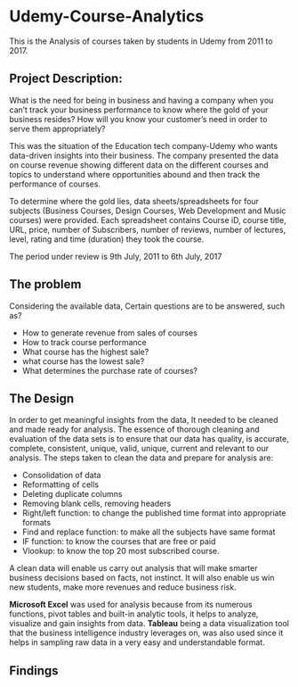 # Udemy-Course-Analytics
This is the Analysis of courses taken by students in Udemy from 2011 to 2017.


## **Project Description:**

What is the need for being in business and having a company when you can’t track your business performance to know where the gold of your business resides? How will you know your customer’s need in order to serve them appropriately?

This was the situation of the Education tech company-Udemy who wants data-driven insights into their business. The company presented the data on course revenue showing different data on the different courses and topics to understand where opportunities abound and then track the performance of courses.

To determine where the gold lies, data sheets/spreadsheets for four subjects (Business Courses, Design Courses, Web Development and Music courses) were provided. Each spreadsheet contains Course iD, course title, URL, price, number of Subscribers, number of reviews, number of lectures, level, rating and time (duration) they took the course.

The period under review is 9th July, 2011 to 6th July, 2017

## **The problem**
Considering the available data, Certain questions are to be answered, such as?

* How to generate revenue from sales of courses
* How to track course performance
* What course has the highest sale?
* what course has the lowest sale?
* What determines the purchase rate of courses?

## **The Design**
In order to get meaningful insights from the data, It needed to be cleaned and made ready for analysis. The essence of thorough cleaning and evaluation of the data sets is to ensure that our data has quality, is accurate, complete, consistent, unique, valid, unique, current and relevant to our analysis. The steps taken to clean the data and prepare for analysis are:

* Consolidation of data
* Reformatting of cells
* Deleting duplicate columns
* Removing blank cells, removing headers
* Right/left function: to change the published time format into appropriate formats
* Find and replace function: to make all the subjects have same format
* IF function: to know the courses that are free or paid
* Vlookup: to know the top 20 most subscribed course.

A clean data will enable us carry out analysis that will make smarter business decisions based on facts, not instinct. It will also enable us win new students, make more revenues and reduce business risk.

**Microsoft Excel** was used for analysis because from its numerous functions, pivot tables and built-in analytic tools, it helps to analyze, visualize and gain insights from data.
**Tableau** being a data visualization tool that the business intelligence industry leverages on, was also used since it helps in sampling raw data in a very easy and understandable format.

## **Findings**
